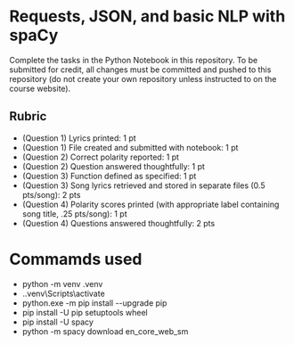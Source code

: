 # Requests, JSON, and basic NLP with spaCy

Complete the tasks in the Python Notebook in this repository.
To be submitted for credit, all changes must be committed and pushed to this repository (do not create your own repository unless instructed to on the course website).

## Rubric

* (Question 1) Lyrics printed: 1 pt
* (Question 1) File created and submitted with notebook: 1 pt
* (Question 2) Correct polarity reported: 1 pt
* (Question 2) Question answered thoughtfully: 1 pt
* (Question 3) Function defined as specified: 1 pt
* (Question 3) Song lyrics retrieved and stored in separate files (0.5 pts/song): 2 pts
* (Question 4) Polarity scores printed (with appropriate label containing song title, .25 pts/song): 1 pt
* (Question 4) Questions answered thoughtfully: 2 pts

# Commamds used 
* python -m venv .venv
* .\.venv\Scripts\activate
* python.exe -m pip install --upgrade pip
* pip install -U pip setuptools wheel
* pip install -U spacy
* python -m spacy download en_core_web_sm
